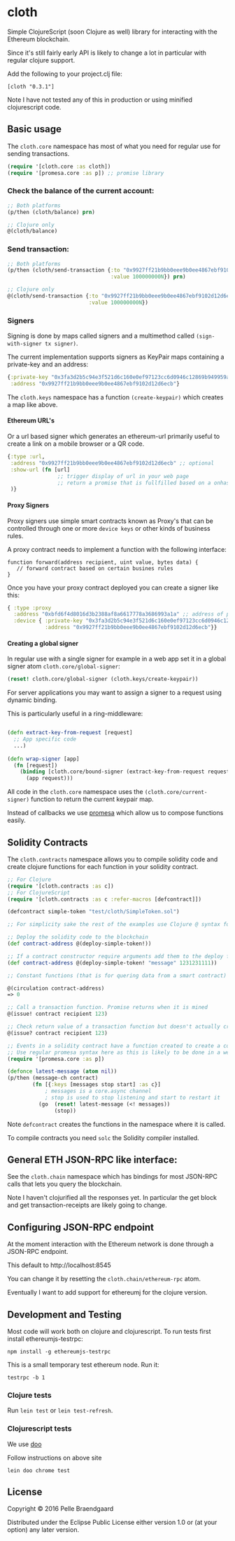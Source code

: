 # cloth

Simple ClojureScript (soon Clojure as well) library for interacting with the Ethereum blockchain.

Since it's still fairly early API is likely to change a lot in particular with regular clojure support.

Add the following to your project.clj file:

`[cloth "0.3.1"]`

Note I have not tested any of this in production or using minified clojurescript code.

## Basic usage

The `cloth.core` namespace has most of what you need for regular use for sending transactions.

```clojure
(require '[cloth.core :as cloth])
(require '[promesa.core :as p]) ;; promise library
```

### Check the balance of the current account:

```clojure
;; Both platforms
(p/then (cloth/balance) prn)

;; Clojure only
@(cloth/balance)
```

### Send transaction:

```clojure
;; Both platforms
(p/then (cloth/send-transaction {:to "0x9927ff21b9bb0eee9b0ee4867ebf9102d12d6ecb"
                                 :value 100000000N}) prn)

;; Clojure only
@(cloth/send-transaction {:to "0x9927ff21b9bb0eee9b0ee4867ebf9102d12d6ecb"
                          :value 100000000N})
```

### Signers

Signing is done by maps called signers and a multimethod called `(sign-with-signer tx signer)`.

The current implementation supports signers as KeyPair maps containing a private-key and an address:

```clojure
{:private-key "0x3fa3d2b5c94e3f521d6c160e0ef97123cc6d0946c12869b949959aa0f8c333de", 
 :address "0x9927ff21b9bb0eee9b0ee4867ebf9102d12d6ecb"}
```

The `cloth.keys` namespace has a function `(create-keypair)` which creates a map like above.

#### Ethereum URL's

Or a url based signer which generates an ethereum-url primarily useful to create a link on a mobile browser or a QR code.

```clojure
{:type :url, 
 :address "0x9927ff21b9bb0eee9b0ee4867ebf9102d12d6ecb" ;; optional
 :show-url (fn [url] 
                ;; trigger display of url in your web page
                ;; return a promise that is fullfilled based on a onhashchange event 
 )}
```

#### Proxy Signers

Proxy signers use simple smart contracts known as Proxy's that can be controlled through one or more `device keys` or other kinds of business rules.

A proxy contract needs to implement a function with the following interface:

```solidity
function forward(address recipient, uint value, bytes data) {
   // forward contract based on certain busines rules
}
```

Once you have your proxy contract deployed you can create a signer like this:

```clojure
{ :type :proxy
  :address "0xbfd6f4d8016d3b2388af8a6617778a3686993a1a" ;; address of proxy contract
  :device { :private-key "0x3fa3d2b5c94e3f521d6c160e0ef97123cc6d0946c12869b949959aa0f8c333de", 
            :address "0x9927ff21b9bb0eee9b0ee4867ebf9102d12d6ecb"}}
```

#### Creating a global signer

In regular use with a single signer for example in a web app set it in a global signer atom `cloth.core/global-signer`:

```clojure
(reset! cloth.core/global-signer (cloth.keys/create-keypair))
```

For server applications you may want to assign a signer to a request using dynamic binding.

This is particularly useful in a ring-middleware:

```clojure

(defn extract-key-from-request [request]
  ;; App specific code
  ...)
  
(defn wrap-signer [app]
  (fn [request])
    (binding [cloth.core/bound-signer (extract-key-from-request request)]
      (app request)))
```

All code in the `cloth.core` namespace uses the `(cloth.core/current-signer)` function to return the current keypair map.

Instead of callbacks we use [promesa](http://funcool.github.io/promesa/latest/) which allow us to compose functions easily.

## Solidity Contracts

The `cloth.contracts` namespace allows you to compile solidity code and create clojure functions for each function in your solidity contract.

```clojure
;; For Clojure
(require '[cloth.contracts :as c])
;; For ClojureScript
(require '[cloth.contracts :as c :refer-macros [defcontract]])

(defcontract simple-token "test/cloth/SimpleToken.sol")

;; For simplicity sake the rest of the examples use Clojure @ syntax for dereferencing Promises

;; Deploy the solidity code to the blockchain
(def contract-address @(deploy-simple-token!))

;; If a contract constructor require arguments add them to the deploy function
(def contract-address @(deploy-simple-token! "message" 1231231111))

;; Constant functions (that is for quering data from a smart contract)

@(circulation contract-address)
=> 0

;; Call a transaction function. Promise returns when it is mined
@(issue! contract recipient 123)

;; Check return value of a transaction function but doesn't actually create a transaction
@(issue? contract recipient 123)

;; Events in a solidity contract have a function created to create a core.async channel
;; Use regular promesa syntax here as this is likely to be done in a web interface
(require '[promesa.core :as p])

(defonce latest-message (atom nil))
(p/then (message-ch contract)
        (fn [{:keys [messages stop start] :as c}] 
            ; messages is a core.async channel
            ; stop is used to stop listening and start to restart it
          (go  (reset! latest-message (<! messages))
               (stop))

```

Note `defcontract` creates the functions in the namespace where it is called. 

To compile contracts you need `solc` the Solidity compiler installed.

## General ETH JSON-RPC like interface:

See the `cloth.chain` namespace which has bindings for most JSON-RPC calls that lets you query the blockchain.

Note I haven't clojurified all the responses yet. In particular the get block and get transaction-receipts are likely going to change.

## Configuring JSON-RPC endpoint

At the moment interaction with the Ethereum network is done through a JSON-RPC endpoint.

This default to http://localhost:8545

You can change it by resetting the `cloth.chain/ethereum-rpc` atom.

Eventually I want to add support for ethereumj for the clojure version.

## Development and Testing

Most code will work both on clojure and clojurescript. To run tests first install ethereumjs-testrpc:

```
npm install -g ethereumjs-testrpc
```

This is a small temporary test ethereum node. Run it:

```
testrpc -b 1
```

### Clojure tests

Run `lein test` or `lein test-refresh`.

### Clojurescript tests

We use [doo](https://github.com/bensu/doo) 

Follow instructions on above site

```
lein doo chrome test
```

## License

Copyright © 2016 Pelle Braendgaard

Distributed under the Eclipse Public License either version 1.0 or (at your option) any later version.
